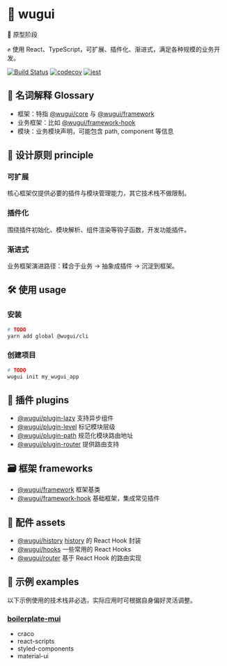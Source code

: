 # 🐢 wugui

:construction: 原型阶段

:fist_raised: 使用 React、TypeScript，可扩展、插件化、渐进式，满足各种规模的业务开发。

[![Build Status](https://travis-ci.org/crossjs/wugui.svg?branch=master)](https://travis-ci.org/crossjs/wugui)
[![codecov](https://codecov.io/gh/crossjs/wugui/branch/master/graph/badge.svg)](https://codecov.io/gh/crossjs/wugui)
[![jest](https://jestjs.io/img/jest-badge.svg)](https://github.com/facebook/jest)

## :open_book: 名词解释 Glossary

- 框架：特指 [@wugui/core](packages/core) 与 [@wugui/framework](packages/framework)
- 业务框架：比如 [@wugui/framework-hook](packages/framework-hook)
- 模块：业务模块声明，可能包含 path, component 等信息

## :pushpin: 设计原则 principle

### 可扩展

核心框架仅提供必要的插件与模块管理能力，其它技术栈不做限制。

### 插件化

围绕插件初始化、模块解析、组件渲染等钩子函数，开发功能插件。

### 渐进式

业务框架演进路径：糅合于业务 -> 抽象成插件 -> 沉淀到框架。

## :hammer_and_wrench: 使用 usage

### 安装

```bash
# TODO
yarn add global @wugui/cli
```

### 创建项目

```bash
# TODO
wugui init my_wugui_app
```

## :nut_and_bolt: 插件 plugins

- [@wugui/plugin-lazy](packages/plugin-lazy) 支持异步组件
- [@wugui/plugin-level](packages/plugin-level) 标记模块层级
- [@wugui/plugin-path](packages/plugin-path) 规范化模块路由地址
- [@wugui/plugin-router](packages/plugin-router) 提供路由支持

## :card_file_box: 框架 frameworks

- [@wugui/framework](packages/framework) 框架基类
- [@wugui/framework-hook](packages/framework-hook) 基础框架，集成常见插件

## :ant: 配件 assets

- [@wugui/history](packages/history) [history](https://github.com/ReactTraining/history) 的 React Hook 封装
- [@wugui/hooks](packages/hooks) 一些常用的 React Hooks
- [@wugui/router](packages/router) 基于 React Hook 的路由实现

## :rocket: 示例 examples

以下示例使用的技术栈非必选，实际应用时可根据自身偏好灵活调整。

### [boilerplate-mui](packages/boilerplate-mui)

- craco
- react-scripts
- styled-components
- material-ui
